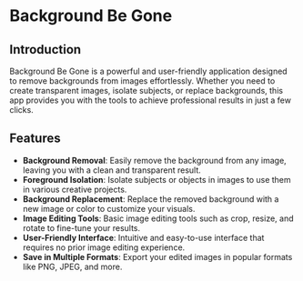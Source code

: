 # Background Be Gone

## Introduction

Background Be Gone is a powerful and user-friendly application designed to remove backgrounds from images effortlessly. Whether you need to create transparent images, isolate subjects, or replace backgrounds, this app provides you with the tools to achieve professional results in just a few clicks.

## Features

- **Background Removal**: Easily remove the background from any image, leaving you with a clean and transparent result.
- **Foreground Isolation**: Isolate subjects or objects in images to use them in various creative projects.
- **Background Replacement**: Replace the removed background with a new image or color to customize your visuals.
- **Image Editing Tools**: Basic image editing tools such as crop, resize, and rotate to fine-tune your results.
- **User-Friendly Interface**: Intuitive and easy-to-use interface that requires no prior image editing experience.
- **Save in Multiple Formats**: Export your edited images in popular formats like PNG, JPEG, and more.


